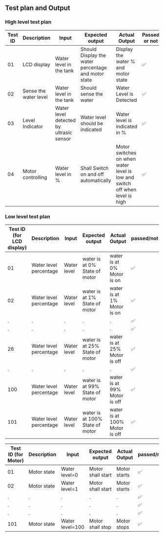 
## Test plan and Output
   ### High level test plan
   | Test ID | Description | Input | Expected output | Actual Output | Passed or not |
| --- | --- | --- | --- | --- | --- |
| 01 | LCD display | Water level in the tank  | Should Display the water percentage and motor state| Display the water % and motor state  |  ✅ |
| 02 | Sense the water level | Water level in the tank  | Should sense the water | Water Level is Detected  |  ✅ |
| 03 | Level Indicator | Water level detected by ultrasic sensor | Water level should be indicated |  Water level is indicated in % |   ✅ |
| 04 | Motor controlling |Water level in % | Shall Switch on and off automatically  | Motor switches on when water level is low and switch off when level is high | ✅ |

   
   
   ### Low level test plan
| Test ID (for LCD display)| Description | Input | Expected output | Actual Output | passed/not |   
| --- | --- | --- | --- | --- | --- |
| 01 | Water level percentage | Water level | water is at 0% State of motor |  water is at 0%  Motor is on | ✅ |
| 02 | Water level percentage | Water level | water is at 1% State of motor|  water is at 1% Motor is on | ✅ |
| . | . | . | . |  . | ✅ |
| . | . | . | . |  . | ✅ |
| 26 | Water level percentage | Water level | water is at 25% State of motor |  water is at 25%    Motor is off | ✅ |
| . | . | . | . |  . | ✅ |
| 100 | Water level percentage | Water level | water is at 99% State of motor |  water is at 99%  Motor is off| ✅ |
| 101 | Water level percentage | Water level | water is at 100% State of motor|  water is at 100%  Motor is off| ✅ |


| Test ID (for Motor)| Description | Input | Expected output | Actual Output | passed/not |   
| --- | --- | --- | --- | --- | --- |
| 01 | Motor state | Water level=0 | Motor shall start |  Motor starts | ✅ |
| 02 | Motor state | Water level=1 | Motor shall start |  Motor starts | ✅ |
| . | . | . | . |  . | ✅ |
| . | . | . | . |  . | ✅ |
| . | . | . | . |  . | ✅ |
| 101 |Motor state | Water level=100 | Motor shall stop|  Motor stops| ✅ |
